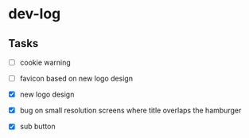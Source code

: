 # dev-log

## Tasks

- [ ] cookie warning
- [ ] favicon based on new logo design

- [x] new logo design
- [x] bug on small resolution screens where title overlaps the hamburger
- [x] sub button
